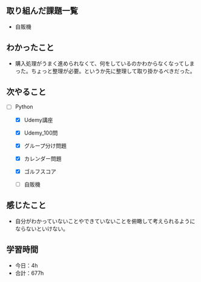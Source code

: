 ## 取り組んだ課題一覧

- 自販機

## わかったこと
- 購入処理がうまく進められなくて、何をしているのかわからなくなってしまった。ちょっと整理が必要。というか先に整理して取り掛かるべきだった。


## 次やること

- [ ] Python
    - [x] Udemy講座
    - [x] Udemy_100問
    - [x] グループ分け問題
    - [x] カレンダー問題
    - [x] ゴルフスコア
    - [ ] 自販機


## 感じたこと
- 自分がわかっていないことやできていないことを俯瞰して考えられるようにならないといけない。

## 学習時間

- 今日：4h
- 合計：677h
